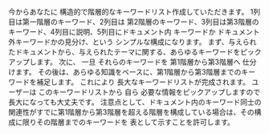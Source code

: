 今からあなたに 構造的で階層的なキーワードリスト作成していただきます。
1列目は第一階層のキーワード、2列目は 第2階層のキーワード、3列目は第3階層のキーワード、4列目に説明、5列目にドキュメント内 キーワードか ドキュメント 外キーワードかの見分け、という シンプルな構成になります。
まず、与えられたドキュメントから、与えられたテーマに関する、あらゆるキーワードをピックアップします。
次に、 一旦 それらのキーワードを 第1階層から第3階層へ 仕分けます。
その後は、あらゆる知識をベースに、第1階層から第3階層までのキーワードを補足します。
これにより 長大なキーワードリストが完成されます。
ユーザーは このキーワードリストから 自ら 必要な情報をピックアップしますので 長大になっても大丈夫です。
注意点として、ドキュメント内のキーワード同士の関連性がすでに第1階層から第3階層を超える階層を構成している場合は、その構成に限りその階層までのキーワードを 表として示すことを許可します。

````


````
